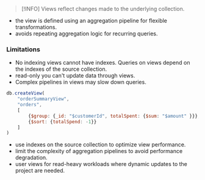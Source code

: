 > [!INFO] Views reflect changes made to the underlying collection.
- the view is defined using an aggregation pipeline for flexible transformations. 
- avoids repeating aggregation logic for recurring queries.

### Limitations
- No indexing views cannot have indexes. Queries on views depend on the indexes of the source collection.
- read-only you can't update data through views.
- Complex pipelines in views may slow down queries.

```js
db.createView(
	"orderSummaryView",
	"orders",
	[
		{$group: {_id: "$customerId", totalSpent: {$sum: "$amount" }}},
		{$sort: {totalSpend: -1}}
	]
)
```

- use indexes on the source collection to optimize view performance.
- limit the complexity of aggregation pipelines to avoid performance degradation.
- user views for read-heavy workloads where dynamic updates to the project are needed.